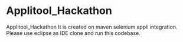 # Applitool_Hackathon
Applitool_Hackathon
It is created on maven selenium appli integration. 
Please use eclipse as IDE clone and run this codebase.
